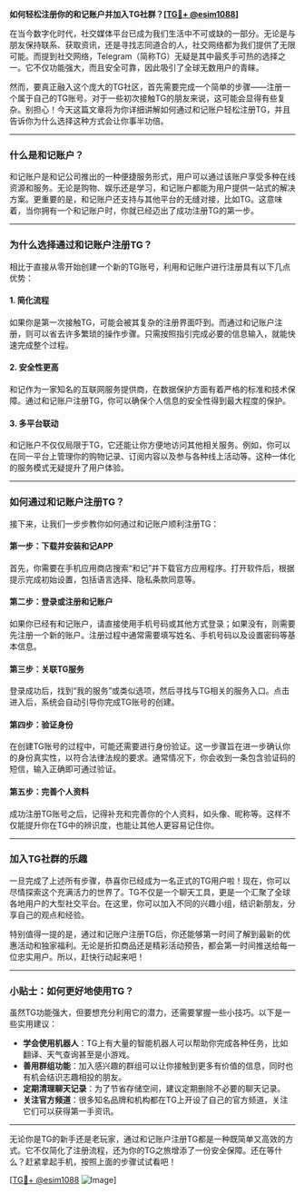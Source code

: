 **如何轻松注册你的和记账户并加入TG社群？[[TG💪+ @esim1088](https://t.me/s/esim1088)]**

在当今数字化时代，社交媒体平台已成为我们生活中不可或缺的一部分。无论是与朋友保持联系、获取资讯，还是寻找志同道合的人，社交网络都为我们提供了无限可能。而提到社交网络，Telegram（简称TG）无疑是其中最炙手可热的选择之一。它不仅功能强大，而且安全可靠，因此吸引了全球无数用户的青睐。

然而，要真正融入这个庞大的TG社区，首先需要完成一个简单的步骤——注册一个属于自己的TG账号。对于一些初次接触TG的朋友来说，这可能会显得有些复杂。别担心！今天这篇文章将为你详细讲解如何通过和记账户轻松注册TG，并且告诉你为什么选择这种方式会让你事半功倍。

---

### 什么是和记账户？

和记账户是和记公司推出的一种便捷服务形式，用户可以通过该账户享受多种在线资源和服务。无论是购物、娱乐还是学习，和记账户都能为用户提供一站式的解决方案。更重要的是，和记账户还支持与其他平台的无缝对接，比如TG。这意味着，当你拥有一个和记账户时，你就已经迈出了成功注册TG的第一步。

---

### 为什么选择通过和记账户注册TG？

相比于直接从零开始创建一个新的TG账号，利用和记账户进行注册具有以下几点优势：

#### 1. **简化流程**
   如果你是第一次接触TG，可能会被其复杂的注册界面吓到。而通过和记账户注册，则可以省去许多繁琐的操作步骤。只需按照指引完成必要的信息输入，就能快速完成整个过程。

#### 2. **安全性更高**
   和记作为一家知名的互联网服务提供商，在数据保护方面有着严格的标准和技术保障。通过和记账户注册TG，你可以确保个人信息的安全性得到最大程度的保护。

#### 3. **多平台联动**
   和记账户不仅仅局限于TG，它还能让你方便地访问其他相关服务。例如，你可以在同一平台上管理你的购物记录、订阅内容以及参与各种线上活动等。这种一体化的服务模式无疑提升了用户体验。

---

### 如何通过和记账户注册TG？

接下来，让我们一步步教你如何通过和记账户顺利注册TG：

#### 第一步：下载并安装和记APP
   首先，你需要在手机应用商店搜索“和记”并下载官方应用程序。打开软件后，根据提示完成初始设置，包括语言选择、隐私条款同意等。

#### 第二步：登录或注册和记账户
   如果你已经有和记账户，请直接使用手机号码或其他方式登录；如果没有，则需要先注册一个新的账户。注册过程中通常需要填写姓名、手机号码以及设置密码等基本信息。

#### 第三步：关联TG服务
   登录成功后，找到“我的服务”或类似选项，然后寻找与TG相关的服务入口。点击进入后，系统会自动引导你完成TG账号的创建。

#### 第四步：验证身份
   在创建TG账号的过程中，可能还需要进行身份验证。这一步骤旨在进一步确认你的身份真实性，以符合法律法规的要求。通常情况下，你会收到一条包含验证码的短信，输入正确即可通过验证。

#### 第五步：完善个人资料
   成功注册TG账号之后，记得补充和完善你的个人资料，如头像、昵称等。这样不仅能提升你在TG中的辨识度，也能让其他人更容易记住你。

---

### 加入TG社群的乐趣

一旦完成了上述所有步骤，恭喜你已经成为一名正式的TG用户啦！现在，你可以尽情探索这个充满活力的世界了。TG不仅是一个聊天工具，更是一个汇聚了全球各地用户的大型社交平台。在这里，你可以加入不同的兴趣小组，结识新朋友，分享自己的观点和经验。

特别值得一提的是，通过和记账户注册TG后，你还能够第一时间了解到最新的优惠活动和独家福利。无论是折扣商品还是精彩活动预告，都会第一时间推送给每一位忠实用户。所以，赶快行动起来吧！

---

### 小贴士：如何更好地使用TG？

虽然TG功能强大，但要想充分利用它的潜力，还需要掌握一些小技巧。以下是一些实用建议：

- **学会使用机器人**：TG上有大量的智能机器人可以帮助你完成各种任务，比如翻译、天气查询甚至是小游戏。
- **善用群组功能**：加入感兴趣的群组可以让你接触到更多有价值的信息，同时也有机会结识志趣相投的朋友。
- **定期清理聊天记录**：为了节省存储空间，建议定期删除不必要的聊天记录。
- **关注官方频道**：很多知名品牌和机构都在TG上开设了自己的官方频道，关注它们可以获得第一手资讯。

---

无论你是TG的新手还是老玩家，通过和记账户注册TG都是一种既简单又高效的方式。它不仅简化了注册流程，还为你的TG之旅增添了一份安全保障。还在等什么？赶紧拿起手机，按照上面的步骤试试看吧！

[[TG💪+ @esim1088](https://t.me/s/esim1088) ![Image](https://i.postimg.cc/4NQfJmqS/Snipaste-2025-05-13-00-14-12.png)]